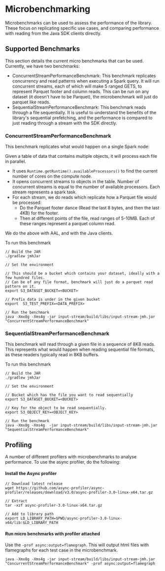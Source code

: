 # Microbenchmarking

Microbenchmarks can be used to assess the performance of the library. 
These focus on replicating specific use cases, and comparing performance with 
reading from the Java SDK clients directly. 

## Supported Benchmarks

This section details the current micro benchmarks that can be used. Currently, we have two benchmarks:
* ConcurrentStreamPerformanceBenchmark: This benchmark replicates concurrency and read patterns when executing a Spark
query. It will run concurrent streams, each of which will make 5 ranged GETS, to represent Parquet footer and column
reads. This can be run on any dataset (it doesn't have to be Parquet), the microbenchmark will just do parquet like 
reads.
* SequentialStreamPerformanceBenchmark: This benchmark reads through a file sequentially. It is useful to understand 
the benefits of the library's sequential prefetching, and the performance is compared to just reading through a stream
with the SDK directly. 

### ConcurrentStreamPerformanceBenchmark 

This benchmark replicates what would happen on a single Spark node:

Given a table of data that contains multiple objects, it will process each file in parallel.

* It uses `Runtime.getRuntime().availableProcessors()` to find the current number of cores on the compute node.
* It opens concurrent streams to objects in the table. Number of concurrent streams is equal to the number of available
processors. Each stream represents a spark task.
* For each stream, we do reads which replicate how a Parquet file would be processed:
  * Do the Parquet footer dance (Read the last 8 bytes, and then the last 4KB) for the footer.
  * Then at different points of the file, read ranges of 5-10MB. Each of these ranges represent a parquet column read.

We do the above with AAL, and with the Java clients. 

To run this benchmark

```
// Build the JAR
./gradlew jmhJar

// Set the environment

// This should be a bucket which contains your dataset, ideally with a few hundred files. 
// Can be of any file format, benchmark will just do a parquet read pattern on it.
export S3_DATASET_BUCKET=<BUCKET>

// Prefix data is under in the given bucket
export  S3_TEST_PREFIX=<DATA_PREFIX>

// Run the benchmark
java -Xmx8g -Xms4g -jar input-stream/build/libs/input-stream-jmh.jar "ConcurrentStreamPerformanceBenchmark" 
```

### SequentialStreamPerformanceBenchmark

This benchmark will read through a given file in a sequence of 8KB reads. This represents what would happen when
reading sequential file formats, as these readers typically read in 8KB buffers. 

To run this benchmark

```
// Build the JAR
./gradlew jmhJar

// Set the environment

// Bucket which has the file you want to read sequentially
export S3_DATASET_BUCKET=<BUCKET>

// Key for the object to be read sequentially. 
export S3_OBJECT_KEY=<OBJECT_KEY>

// Run the benchmark
java -Xmx8g -Xms4g  -jar input-stream/build/libs/input-stream-jmh.jar "SequentialStreamPerformanceBenchmark"
```

## Profiling

A number of different profilers with microbenchmarks to analyse performance. To use the async profiler, 
do the following:

#### Install the Async profiler

```
// Download latest release
wget https://github.com/async-profiler/async-profiler/releases/download/v3.0/async-profiler-3.0-linux-x64.tar.gz

// Extract
tar -xzf async-profiler-3.0-linux-x64.tar.gz

// Add to library path
export LD_LIBRARY_PATH=$PWD/async-profiler-3.0-linux-x64/lib:$LD_LIBRARY_PATH
```

#### Run micro benchmarks with profiler attached

Use the `-prof async:output=flamegraph`. This will output html files with flamegraphs for each test case in 
the microbenchmark.

```
java -Xmx8g -Xms4g -jar input-stream/build/libs/input-stream-jmh.jar "ConcurrentStreamPerformanceBenchmark" -prof async:output=flamegraph
```